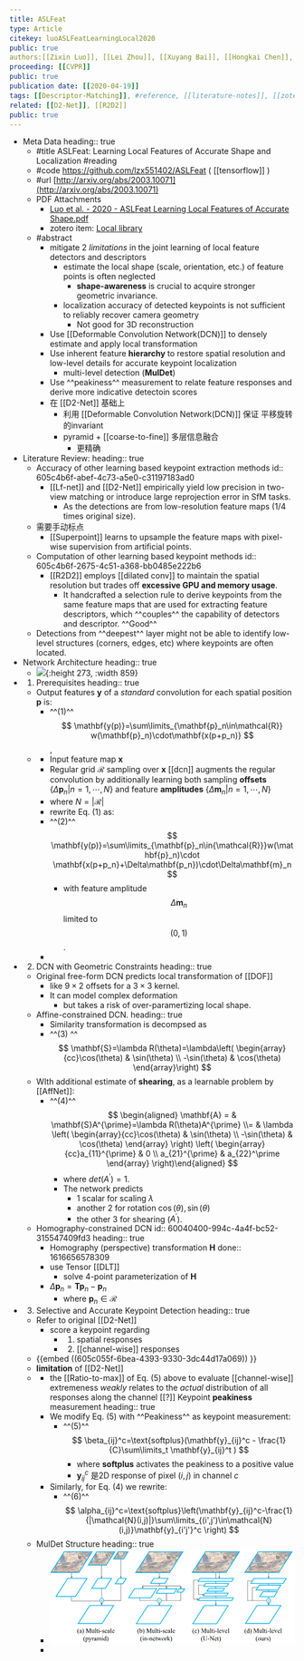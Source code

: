 ```yaml
---
title: ASLFeat
type: Article
citekey: luoASLFeatLearningLocal2020
public: true
authors:[[Zixin Luo]], [[Lei Zhou]], [[Xuyang Bai]], [[Hongkai Chen]], [[Jiahui Zhang]], [[Yao Yao]], [[Shiwei Li]], [[Tian Fang]], [[Long Quan]]
proceeding: [[CVPR]]
public: true
publication date: [[2020-04-19]]
tags: [[Descriptor-Matching]], #reference, [[literature-notes]], [[zotero]], [[Keypoint]], [[Deformable Convolution Network(DCN)]]
related: [[D2-Net]], [[R2D2]]
public: true
---
```


- Meta Data
  heading:: true
	- #title ASLFeat: Learning Local Features of Accurate Shape and Localization #reading
	- #code   https://github.com/lzx551402/ASLFeat   ( [[tensorflow]] )
	- #url  [http://arxiv.org/abs/2003.10071](http://arxiv.org/abs/2003.10071)
	- PDF Attachments
		- [Luo et al. - 2020 - ASLFeat Learning Local Features of Accurate Shape.pdf](zotero://open-pdf/library/items/XLW3VKJG)
		- zotero item: [Local library](zotero://select/items/1_VDDC3BJ6)
	- #abstract
		- mitigate 2 _limitations_ in the joint learning of local feature detectors and descriptors
			- estimate the local shape (scale, orientation, etc.) of feature points is often neglected
				- **shape-awareness** is crucial to acquire stronger geometric invariance.
			- localization accuracy of detected keypoints is not sufficient to reliably recover camera geometry
				- Not good for 3D reconstruction
		- Use [[Deformable Convolution Network(DCN)]] to densely estimate and apply local transformation
		- Use inherent feature **hierarchy** to restore spatial resolution and low-level details for accurate keypoint localization
			- multi-level detection (**MulDet**)
		- Use ^^peakiness^^ measurement to relate feature responses and derive more indicative detectoin scores
		- 在 [[D2-Net]] 基础上
			- 利用 [[Deformable Convolution Network(DCN)]] 保证 平移旋转的invariant
			- pyramid + [[coarse-to-fine]] 多层信息融合
				- 更精确
- Literature Review:
  heading:: true
	- Accuracy of other learning based keypoint extraction methods
	  id:: 605c4b6f-abef-4c73-a5e0-c31197183ad0
		- [[Lf-net]] and [[D2-Net]] empirically yield low precision in two-view matching or introduce large reprojection error in SfM tasks.
			- As the detections are from low-resolution feature maps ($1/4$ times original size).
	- 需要手动标点
		- [[Superpoint]] learns to upsample the feature maps with pixel-wise supervision from artificial points.
	- Computation of other learning based keypoint methods
	  id:: 605c4b6f-2675-4c51-a368-bb0485e222b6
		- [[R2D2]] employs [[dilated conv]] to maintain the spatial resolution but trades off **excessive GPU and memory usage**.
			- It handcrafted a selection rule to derive keypoints from the same feature maps that are used for extracting feature descriptors, which ^^couples^^ the capability of detectors and descriptor. ^^Good^^
	- Detections from ^^deepest^^ layer might not be able to identify low-level structures (corners, edges, etc) where keypoints are often located.
- Network Architecture
  heading:: true
	- ![](https://firebasestorage.googleapis.com/v0/b/firescript-577a2.appspot.com/o/imgs%2Fapp%2FSLAM%2FaeNGx2iSyq.png?alt=media&token=5b050b88-2111-4dc9-81c0-d892ca64f1f8){:height 273, :width 859}
- 1. Prerequisites
  heading:: true
	- Output features $\mathbf{y}$ of a _standard_ convolution for each spatial position $\mathbf{p}$ is:
		- ^^(1)^^                 $$ \mathbf{y(p)}=\sum\limits_{\mathbf{p}_n\in\mathcal{R}} w(\mathbf{p}_n)\cdot\mathbf{x(p+p_n)} $$,
	-
		- Input feature map $\mathbf{x}$
		- Regular grid $\mathcal{R}$ sampling over $\mathbf{x}$
		   [[dcn]] augments the regular convolution by additionally learning both sampling **offsets** $\{\Delta\mathbf{p}_n|n=1,\cdots,N\}$ and feature **amplitudes** $\{\Delta\mathbf{m}_n|n=1,\cdots,N\}$
		- where $N=|\mathcal{R}|$
		- rewrite Eq. (1) as:
		- ^^(2)^^                   $$ \mathbf{y(p)}=\sum\limits_{\mathbf{p}_n\in{\mathcal{R}}}w(\mathbf{p}_n)\cdot \mathbf{x(p+p_n}+\Delta\mathbf{p_n})\cdot\Delta\mathbf{m}_n $$
			- with feature amplitude $$ \Delta\mathbf{m}_n $$ limited to $$ (0,1) $$.
		-
- 2. DCN with Geometric Constraints
  heading:: true
	- Original free-form DCN predicts local transformation of [[DOF]]
		- like $9\times 2$ offsets for a $3\times 3$ kernel.
		- It can model complex deformation
			- but takes a risk of over-paramertizing local shape.
	- Affine-constrained DCN.
	  heading:: true
		- Similarity transformation is decompsed as
		- ^^(3) ^^             $$ \mathbf{S}=\lambda R(\theta)=\lambda\left( \begin{array}{cc}\cos(\theta) & \sin(\theta) \\ -\sin(\theta) & \cos(\theta) \end{array}\right) $$
	- WIth additional estimate of **shearing**, as a learnable problem by [[AffNet]]:
		- ^^(4)^^              $$  \begin{aligned} \mathbf{A} = & \mathbf{S}A^{\prime}=\lambda R(\theta)A^{\prime} \\= & \lambda \left( \begin{array}{cc}\cos(\theta) & \sin(\theta) \\ -\sin(\theta) & \cos(\theta) \end{array} \right) \left( \begin{array}{cc}a_{11}^{\prime} & 0 \\ a_{21}^{\prime} & a_{22}^\prime   \end{array} \right)\end{aligned} $$
			- where $det(A^{\prime})=1$.
			- The network predicts
				- 1 scalar for scaling $\lambda$
				- another 2 for rotation $\cos(\theta), \sin(\theta)$
				- the other 3 for shearing ($A^{\prime}$).
	- Homography-constrained DCN
	  id:: 60040400-994c-4a4f-bc52-315547409fd3
	  heading:: true
		- Homography (perspective) transformation $\mathbf{H}$
		  done:: 1616656578309
		- use Tensor [[DLT]]
			- solve 4-point parameterization of $\mathbf{H}$
		- $\Delta{\mathbf{p}}_n = \mathbf{Tp}_n-\mathbf{p}_n$
			- where $\mathbf{p}_n\in \mathcal{R}$
- 3. Selective and Accurate Keypoint Detection
  heading:: true
	- Refer to original [[D2-Net]]
		- score a keypoint regarding
			- 1) spatial responses
			- 2) [[channel-wise]] responses
	- {{embed ((605c055f-6bea-4393-9330-3dc44d17a069)) }}
	- **limitation** of [[D2-Net]]
	-
		- the [[Ratio-to-max]] of Eq. (5) above to evaluate [[channel-wise]] extremeness _weakly_ relates to the _actual_ distribution of all responses along the channel [[?]]
		   Keypoint **peakiness** measurement
		  heading:: true
		- We modify Eq. (5) with ^^Peakiness^^ as keypoint measurement:
			- ^^(5)^^            $$ \beta_{ij}^c=\text{softplus}(\mathbf{y}_{ij}^c - \frac{1}{C}\sum\limits_t \mathbf{y}_{ij}^t ) $$
				- where **softplus** activates the peakiness to a positive value
				- $\mathbf{y}_{ij}^c$ 是2D response of pixel $(i,j)$ in channel $c$
		- Similarly, for Eq. (4) we rewrite:
			- ^^(6)^^             $$ \alpha_{ij}^c=\text{softplus}\left(\mathbf{y}_{ij}^c-\frac{1}{|\mathcal{N}(i,j)|}\sum\limits_{(i',j')\in\mathcal{N}(i,j)}\mathbf{y}_{i'j'}^c \right) $$
	- MulDet Structure
	  heading:: true
		- ![image.png](../assets/pages_aslfeat_1616646411423_0.png)
		-